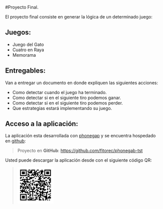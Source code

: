 #Proyecto Final.

El proyecto final consiste en generar la lógica de un determinado juego:

## Juegos:
 - Juego del Gato
 - Cuatro en Raya
 - Memorama

## Entregables:

Van a entregar un documento en donde expliquen las siguientes acciones:

 - Como detectar cuando el juego ha terminado.
 - Como detectar si en el siguiente tiro podemos ganar.
 - Como detectar si en el siguiente tiro podemos perder.
 - Que estrategias estará implementando su juego.


## Acceso a la aplicación:

La aplicación esta desarrollada con [phonegap](https://build.phonegap.com/) y se encuentra hospedado en [github](https://github.com/fitorec/phonegab-tst):

> Proyecto en **GitHub**: <https://github.com/fitorec/phonegab-tst>

Usted puede descargar la aplicación desde con el siguiente código QR:

> ![chart.png](chart.png)


 